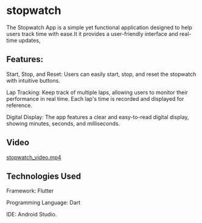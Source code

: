 # stopwatch

The Stopwatch App is a simple yet functional application designed to help users track time with ease.It it provides a user-friendly interface and real-time updates,

## Features:

Start, Stop, and Reset: Users can easily start, stop, and reset the stopwatch with intuitive buttons.

Lap Tracking: Keep track of multiple laps, allowing users to monitor their performance in real time. Each lap's time is recorded and displayed for reference.

Digital Display: The app features a clear and easy-to-read digital display, showing minutes, seconds, and milliseconds.

## Video




[stopwatch_video.mp4](..%2Fstopwatch_video.mp4)




## Technologies Used
Framework: Flutter

Programming Language: Dart

IDE: Android Studio.